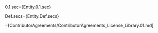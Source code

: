 0.1.sec={Entity.0.1.sec}

Def.secs={Entity.Def.secs}

=[ContributorAgreements/ContributorAgreements_License_Library.01.md]